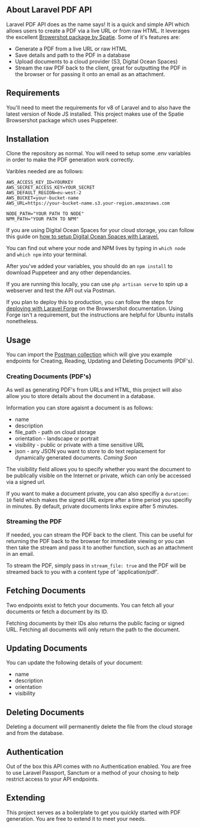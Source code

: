 ## About Laravel PDF API

Laravel PDF API does as the name says! It is a quick and simple API which allows users to create a PDF via a live URL or from raw HTML. It leverages the excellent [Browershot package by Spatie](https://github.com/spatie/browsershot). Some of it's features are:

- Generate a PDF from a live URL or raw HTML
- Save details and path to the PDF in a database
- Upload documents to a cloud provider (S3, Digital Ocean Spaces)
- Stream the raw PDF back to the client, great for outputting the PDF in the browser or for passing it onto an email as an attachment.

## Requirements

You'll need to meet the requirements for v8 of Laravel and to also have the latest version of Node JS installed. This project makes use of the Spatie Browsershot package which uses Puppeteer. 

## Installation

Clone the repository as normal. You will need to setup some .env variables in order to make the PDF generation work correctly.

Varibles needed are as follows:

```
AWS_ACCESS_KEY_ID=YOURKEY 
AWS_SECRET_ACCESS_KEY=YOUR_SECRET
AWS_DEFAULT_REGION=eu-west-2
AWS_BUCKET=your-bucket-name
AWS_URL=https://your-bucket-name.s3.your-region.amazonaws.com

NODE_PATH="YOUR PATH TO NODE"
NPM_PATH="YOUR PATH TO NPM"
```

If you are using Digital Ocean Spaces for your cloud storage, you can follow this guide on [how to setup Digital Ocean Spaces with Laravel.](https://www.danielord.co.uk/upload-and-fetch-images-using-digital-ocean-spaces-and-laravel-5)

You can find out where your node and NPM lives by typing in `which node` and `which npm` into your terminal.

After you've added your variables, you should do an `npm install` to download Puppeteer and any other dependancies.

If you are running this locally, you can use `php artisan serve` to spin up a webserver and test the API out via Postman.

If you plan to deploy this to production, you can follow the steps for [deploying with Laravel Forge](https://github.com/spatie/browsershot#requirements) on the Browsershot documentation. Using Forge isn't a requirement, but the instructions are helpful for Ubuntu installs nonetheless. 

## Usage

You can import the [Postman collection](https://github.com/danord24/laravel-pdf-api/blob/master/postman_collection.json) which will give you example endpoints for Creating, Reading, Updating and Deleting Documents (PDF's).

### Creating Documents (PDF's)
As well as generating PDF's from URLs and HTML, this project will also allow you to store details about the document in a database. 

Information you can store agaisnt a document is as follows:

- name
- description
- file_path - path on cloud storage
- orientation - landscape or portrait
- visibility - public or private with a time sensitive URL
- json - any JSON you want to store to do text replacement for dynamically generated documents. *Coming Soon*

The visibility field allows you to specify whether you want the document to be publically visible on the Internet or private, which can only be accessed via a signed url.

If you want to make a document private, you can also specifiy a `duration: 10` field which makes the signed URL exipre after a time period you specifiy in minutes. By default, private documents links expire after 5 minutes.

### Streaming the PDF

If needed, you can stream the PDF back to the client. This can be useful for returning the PDF back to the browser for immediate viewing or you can then take the stream and pass it to another function, such as an attachment in an email.

To stream the PDF, simply pass in `stream_file: true` and the PDF will be streamed back to you with a content type of 'application/pdf'.

## Fetching Documents

Two endpoints exist to fetch your documents. You can fetch all your documents or fetch a document by its ID.

Fetching documents by their IDs also returns the public facing or signed URL. Fetching all documents will only return the path to the document.

## Updating Documents

You can update the following details of your document:

- name
- description
- orientation
- visibility

## Deleting Documents

Deleting a document will permanently delete the file from the cloud storage and from the database.

## Authentication

Out of the box this API comes with no Authentication enabled. You are free to use Laravel Passport, Sanctum or a method of your chosing to help restrict access to your API endpoints.

## Extending

This project serves as a boilerplate to get you quickly started with PDF generation. You are free to extend it to meet your needs. 